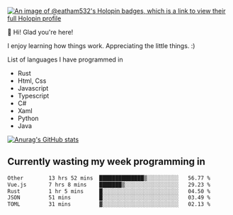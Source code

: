 [![An image of @eatham532's Holopin badges, which is a link to view their full Holopin profile](https://holopin.me/eatham532)](https://holopin.io/@eatham532)


👋 Hi! Glad you're here!

I enjoy learning how things work. Appreciating the little things. :)


List of languages I have programmed in
- Rust
- Html, Css
- Javascript
- Typescript
- C#
- Xaml
- Python
- Java

[![Anurag's GitHub stats](https://github-readme-stats.vercel.app/api?username=Eatham532&theme=dark)](https://github.com/anuraghazra/github-readme-stats)


## Currently wasting my week programming in
<!--START_SECTION:waka-->

```txt
Other        13 hrs 52 mins  ██████████████▒░░░░░░░░░░   56.77 %
Vue.js       7 hrs 8 mins    ███████▒░░░░░░░░░░░░░░░░░   29.23 %
Rust         1 hr 5 mins     █░░░░░░░░░░░░░░░░░░░░░░░░   04.50 %
JSON         51 mins         █░░░░░░░░░░░░░░░░░░░░░░░░   03.49 %
TOML         31 mins         ▓░░░░░░░░░░░░░░░░░░░░░░░░   02.13 %
```

<!--END_SECTION:waka-->
